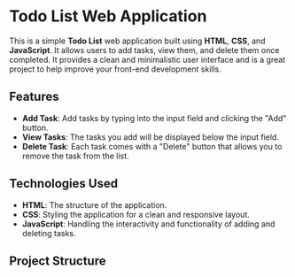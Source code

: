 # Todo List Web Application

This is a simple **Todo List** web application built using **HTML**, **CSS**, and **JavaScript**. It allows users to add tasks, view them, and delete them once completed. It provides a clean and minimalistic user interface and is a great project to help improve your front-end development skills.

## Features

- **Add Task**: Add tasks by typing into the input field and clicking the "Add" button.
- **View Tasks**: The tasks you add will be displayed below the input field.
- **Delete Task**: Each task comes with a "Delete" button that allows you to remove the task from the list.

## Technologies Used

- **HTML**: The structure of the application.
- **CSS**: Styling the application for a clean and responsive layout.
- **JavaScript**: Handling the interactivity and functionality of adding and deleting tasks.

## Project Structure

